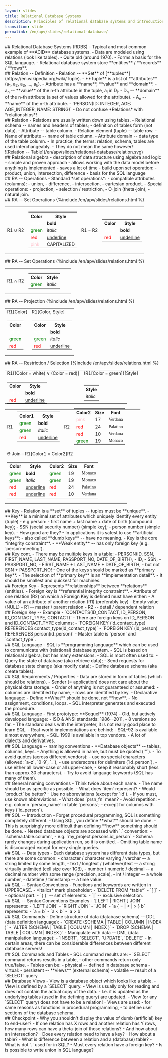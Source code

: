 ```yaml
---
layout: slides
title: Relational Database Systems
description: Principles of relational database systems and introduction to SQL language.
transition: slide
permalink: /en/apv/slides/relational-database/
---
```


<section markdown='1'>
## Relational Database Systems (RDBS)
- Typical and most common example of **ACID** database systems.
- Data are modeled using relations (look like tables).
- Quite old (around 1970).
- Forms a basis for the SQL langauge.
- Relational database system store **entities** / **records** / **rows**.
</section>

<section markdown='1'>
## Relation -- Definition
- Relation -- **Set** of [**tuples**](https://en.wikipedia.org/wiki/Tuple).
- **Tuple** is a list of **attributes** (a<sub>1</sub>, a<sub>2</sub>, a<sub>3</sub>, ..., a<sub>k</sub>).
- Attribute has a **name**, **value** and **domain**. 
- a<sub>n</sub> -- **value** of the n-th attribute in the tuple, a<sub>i</sub> in D<sub>i</sub>.
- D<sub>n</sub> -- **domain** of the n-th attribute (a set of values allowed for 
the attribute).
- A<sub>n</sub> -- **name** of the n-th attribute.
- `PERSON(ID: INTEGER, AGE: AGE_INTEGER, NAME: STRING)`
- Do not confuse *Relations* with *relationships*!
</section>

<section markdown='1'>
## Relation
- Relations are usually written down using tables.
- Relational schema -- names and headers of tables; 
    - definition of tables form (not data).
- Attribute -- table column.
- Relation element (tuple) -- table row.
- Name of attribute -- name of table column.
- Attribute domain -- data type of the table column.
- In practice, the terms: relation, schema, tables are used interchangeably.
    - They do not mean the same however! 
</section>

<section markdown='1'>
![Relation -- Table](/en/apv/slides/relational-database/relation.svg)

</section>

<section markdown='1'>
## Relational algebra
- description of data structure using algebra and logic
- simple and proven approach
- allows working with the data model before anything is implemented
    - saves a lot of time
- build upon set operation:
    - product, union, intersection, difference
- basis for the SQL language        
</section>

<section markdown='1'>
## RA -- Operations
- Standard *set operations*:
    - compatible attributes (columns):
        - union,
        - difference,
        - intersection,
    - cartesian product.
- Special operations:
    - projection,
    - selection / restriction,
    - Θ-join (theta-join),
    - natural join.
</section>

<section markdown='1'>
## RA -- Set Operations

<table>
    {%include /en/apv/slides/relations.html %}
    <tr>
        <td>R1&nbsp;∪&nbsp;R2</td>
        <td>
            <table>
                <tr>
                    <th>Color</th>
                    <th>Style</th>        
                </tr>
                <tr>
                    <td><span style='color:white'>white</span></td>
                    <td style='font-weight: bold'>bold</td>
                </tr>
                <tr>
                    <td><span style='color:green'>green</span></td>
                    <td style='font-style: italic'>italic</td>
                </tr>
                <tr>
                    <td><span style='color:red'>red</span></td>
                    <td style='text-decoration: underline'>underline</td>
                </tr>
                <tr>
                    <td><span style='color:pink'>pink</span></td>
                    <td style='text-transform: uppercase'>capitalized</td>
                </tr>
            </table>
        </td>
        <td>R1&nbsp;−&nbsp;R2</td>
        <td>
            <table>
                <tr>
                    <th>Color</th>
                    <th>Style</th>        
                </tr>
                <tr>
                    <td><span style='color:white'>white</span></td>
                    <td style='font-weight: bold'>bold</td>
                </tr>
                <tr>
                    <td><span style='color:red'>red</span></td>
                    <td style='text-decoration: underline'>underline</td>
                </tr>
            </table>
        </td>
    </tr>
</table>

</section>


<section markdown='1'>
## RA -- Set Operations

<table>
    {%include /en/apv/slides/relations.html %}
    <tr>
        <td>R1&nbsp;∩&nbsp;R2</td>
        <td>
            <table>
                <tr>
                    <th>Color</th>
                    <th>Style</th>        
                </tr>
                <tr>
                    <td><span style='color:green'>green</span></td>
                    <td style='font-style: italic'>italic</td>
                </tr>
            </table>
        </td>
        <td></td>
        <td></td>
    </tr>
</table>
</section>

<section markdown='1'>
## RA -- Projection
<table>
    {%include /en/apv/slides/relations.html %}
    <tr>
        <td colspan='2'>R1[Color]</td>
        <td colspan='2'>R1[Color, Style]</td>
    </tr>
    <tr>
        <td colspan='2'>
            <table>
                <tr>
                    <th>Color</th>
                </tr>
                <tr>
                    <td><span style='color:white'>white</span></td>
                </tr>
                <tr>
                    <td><span style='color:green'>green</span></td>
                </tr>
                <tr>
                    <td><span style='color:red'>red</span></td>
                </tr>
            </table>
        </td>
        <td colspan='2'>
            <table>
                <tr>
                    <th>Color</th>
                    <th>Style</th>        
                </tr>
                <tr>
                    <td><span style='color:white'>white</span></td>
                    <td style='font-weight: bold'>bold</td>
                </tr>
                <tr>
                    <td><span style='color:green'>green</span></td>
                    <td style='font-style: italic'>italic</td>
                </tr>
                <tr>
                    <td><span style='color:red'>red</span></td>
                    <td style='text-decoration: underline'>underline</td>
                </tr>
            </table>
        </td>
    </tr>
</table>
</section>

<section markdown='1'>
## RA -- Restriction / Selection
<table>
    {%include /en/apv/slides/relations.html %}
    <tr>
        <td colspan='2'>R1[(Color = white) ∨ (Color = red)]</td>
        <td colspan='2'>(R1[Color = green])[Style]</td>
    </tr>
    <tr>
        <td colspan='2'>
            <table>
                <tr>
                    <th>Color</th>
                    <th>Style</th>        
                </tr>
                <tr>
                    <td><span style='color:white'>white</span></td>
                    <td style='font-weight: bold'>bold</td>
                </tr>
                <tr>
                    <td><span style='color:red'>red</span></td>
                    <td style='text-decoration: underline'>underline</td>
                </tr>
            </table>
        </td>
        <td colspan='2'>
            <table>
                <tr>
                    <th>Style</th>        
                </tr>
                <tr>
                    <td style='font-style: italic'>italic</td>
                </tr>
            </table>
        </td>
    </tr>
</table>
</section>

<section markdown='1'>
<table style='margin-top:-35px'>
    <tr>
        <td>R1</td>
        <td>
            <table>
                <tr>
                    <th>Color1</th>
                    <th>Style</th>        
                </tr>
                <tr>
                    <td><span style='color:green'>green</span></td>
                    <td style='font-weight: bold'>bold</td>
                </tr>
                <tr>
                    <td><span style='color:green'>green</span></td>
                    <td style='font-style: italic'>italic</td>
                </tr>
                <tr>
                    <td><span style='color:red'>red</span></td>
                    <td style='text-decoration: underline'>underline</td>
                </tr>
            </table>
        </td>
        <td>R2</td>
        <td>
            <table>
                <tr>
                    <th>Color2</th>
                    <th>Size</th>
                    <th>Font</th>
                </tr>
                <tr>
                    <td><span style='color:pink'>pink</span></td>
                    <td>17</td>
                    <td style='font-family: Verdana'>Verdana</td>
                </tr>
                <tr>
                    <td><span style='color:red'>red</span></td>
                    <td>24</td>
                    <td style='font-family: Palatino'>Palatino</td>
                </tr>
                <tr>
                    <td><span style='color:red'>red</span></td>
                    <td>10</td>
                    <td style='font-family: Verdana'>Verdana</td>
                </tr>
                <tr>
                    <td><span style='color:green'>green</span></td>
                    <td>19</td>
                    <td style='font-family: Monaco'>Monaco</td>
                </tr>                
            </table>
        </td>
    </tr>
    <tr>
        <td colspan='4'>ϴ Join &ndash; R1[Color1 = Color2]R2</td>
    </tr>
    <tr>
        <td colspan='4'>
            <table>
                <tr>
                    <th>Color</th>
                    <th>Style</th>        
                    <th>Color2</th>
                    <th>Size</th>
                    <th>Font</th>
                </tr>
                <tr>
                    <td><span style='color:green'>green</span></td>
                    <td style='font-weight: bold'>bold</td>
                    <td><span style='color:green'>green</span></td>
                    <td>19</td>
                    <td style='font-family: Monaco'>Monaco</td>
                </tr>
                <tr>
                    <td><span style='color:green'>green</span></td>
                    <td style='font-style: italic'>italic</td>
                    <td><span style='color:green'>green</span></td>
                    <td>19</td>
                    <td style='font-family: Monaco'>Monaco</td>
                </tr>
                <tr>
                    <td><span style='color:red'>red</span></td>
                    <td style='text-decoration: underline'>underline</td>
                    <td><span style='color:red'>red</span></td>
                    <td>24</td>
                    <td style='font-family: Palatino'>Palatino</td>
                </tr>
                <tr>
                    <td><span style='color:red'>red</span></td>
                    <td style='text-decoration: underline'>underline</td>
                    <td><span style='color:red'>red</span></td>
                    <td>10</td>
                    <td style='font-family: Verdana'>Verdana</td>
                </tr>
            </table>
        </td>
    </tr>
</table>
</section>

<section markdown='1'>
## Key
- Relation is a **set** of tuples -- tuples must be **unique**.
- **Key** is a minimal set of attributes which uniquely identify every entity (tuple) - e.g person:
    - first name + last name + date of birth (compound key);
    - SSN (social security number) (simple key);
    - person number (simple key).
    - How good are they?
- In applications it is safest to use **artificial keys**:
    - also called **dumb keys** -- have no meaning.
- Key is the core *integrity constraint**.
- **Weak entity** -- has only foreign key (e.g. `person-meeting`).    
</section>

<section markdown='1'>
## Key cont.
- There may be multiple keys in a table:
    - PERSON(ID, SSN, FIRST_NAME, LAST_NAME, PASSPORT_NO, DATE_OF_BIRTH),
    - ID,
    - SSN,
    - PASSPORT_NO,
    - FIRST_NAME + LAST_NAME + DATE_OF_BIRTH,
    - but not SSN + PASSPORT_NO!
- One of the keys should be marked as **primary key**.
- The selection of **primary key** is an **implementation detail**.
    - It should be smallest and quickest for machines.
</section>

<section markdown='1'>
## Foreign Key
- Represents **relationships** between **relations** (entities).
- Foreign key is **referential integrity constraint**.
- Attribute of one relation (R2) on which a Foreign Key is defined must have either:
    - A value of an attribute of another relation (R1) (preferably key)
    - Empty value (NULL)
- R1 -- master / parent relation
- R2 -- detail / dependent relation
</section>

<section markdown='1'>
## Foreign Key -- Example
- `CONTACTS(ID_CONTACT, ID_PERSON, ID_CONTACT_TYPE, CONTACT)`
- There are foreign keys on ID_PERSON and ID_CONTACT_TYPE columns:
    - `FOREIGN KEY (id_contact_type) REFERENCES contact_type(id_contact_type)`
    - `FOREIGN KEY (id_person) REFERENCES person(id_person)`
- Master table is `person` and `contact_type`.     
</section>

<section markdown='1'>
## SQL Language
- SQL is **programming language** which can be used to communicate
with (relational) database system.
- SQL is based on relational algebra, but has many extensions.
- SQL is most often used to:
    - Query the state of database (aka retrieve data);
    - Send requests for database state change (aka modify data);
    - Define database schema (aka create tables).
</section>

<section markdown='1'>
## SQL Requirements / Properties
- Data are stored in form of tables (which should be relations).
- Sender (= application) does not care about the physical data storage.
- Order of anything is not guaranteed or assumed:
    - columns are identified by name,
    - rows are identified by key.
- Declarative language:
    - Define **What** should be done, not **how**.
    - No assignment, conditions, loops.
    - SQL interpreter generates and executed the procedure.
</section>

<section markdown='1'>
## SQL Language
- First prototype: **Sequel** (1974)
- Old, but actively developed language:
    - ISO & ANSI standards: 1986--2011,
    - 8 versions so far.
- The standard deals with the interpreter, it is not really good place to learn SQL.
- Real-world implementations are behind:
    - SQL-92 is available almost everywhere,
    - SQL-1999 is available in top vendors.
- A lot of dialects and derivatives.    
</section>

<section markdown='1'>
## SQL Language -- naming conventions
- **Database objects** -- tables, columns, keys.
- Anything is allowed in name, but must be quoted (`"`).
- To avoid quotes (across different vendors):
    - use no special characters (allowed: `a-z`, `0-9`, `_`),
    - use underscores for delimiters (`id_person`),
    - use either all lower-case or all upper-case,
    - keep it reasonably short (less than approx 30 characters).
- Try to avoid langauge keywords (SQL has many of them). 
</section>

<section markdown='1'>
## General naming conventions
- Think twice about each name.
- The name should be as specific as possible.
    - What does `item` represent?
    - Would `product` be better?
- Use no abbreviations (except for `id`).
    - If you must, use known abbreviations.
    - What does `prsn_fn` mean?    
- Avoid repetition:
    - e.g. column `person_name` in table `persons`;
    - except for columns with keys (`id_person`).
</section>

<section markdown='1'>
## SQL -- Introduction
- Forget procedural programming, SQL is something completely different.
- Using SQL, you define **what** should be done.
    - This is surprisingly more difficult than defining **how** something should be done.
- Nested database objects are accessed with `.` convention:
    - `schema.table.column`,
    - e.g. `my_project.persons.id_person`
    - Schema rarely changes during application run, so it is omitted.
    - Omitting table name is discouraged except for very single queries.
</section>

<section markdown='1'>
## SQL -- Data types
- Each database system has different data types, but there are some common:
    - character / character varying / varchar -- a string limited by some length,
    - text / longtext / (whatever)text -- a string virtually unlimited (cell size over 1GB),
    - number / numeric / decimal -- a decimal number with some range (precision, scale),
    - int / integer -- a whole number,
    - datetime / timestamp -- a time value.
</section>

<section markdown='1'>
## SQL -- Syntax Conventions
- Functions and keywords are written in UPPERCASE.
- *Italics* mark placeholder:
    - `DELETE FROM *table*`
- `[ ]` -- optional part.
- `{ }` -- set of elements.
- `|` -- exclusive selection.
</section>

<section markdown='1'>
## SQL -- Syntax Conventions Examples
- `[ LEFT | RIGHT ] JOIN` represents:
    - `LEFT JOIN`
    - `RIGHT JOIN`
    - `JOIN`
- `a { = | < | > } b` represents:
    - `a = b`
    - `a < b`
    - `a > b`
</section>

<section markdown='1'>
## SQL Commands
- Define structure of data (database schema) -- DDL (data definition language):
    - `CREATE (SCHEMA | TABLE | COLUMN | INDEX )`
    - `ALTER (SCHEMA | TABLE | COLUMN | INDEX )`
    - `DROP (SCHEMA | TABLE | COLUMN | INDEX )`
- Manipulate with data -- DML (data manipulation language):
    - `INSERT`, `SELECT`, `UPDATE`, `DELETE`
- In certain areas, there can be considerable differences between different database servers!
</section>

<section markdown='1'>
## SQL Commands and Tables
- SQL command results are:
    - `SELECT` command returns results in a table,
    - other commands return only true/false.
- Tables can be:
    - physical -- defined in database schema
    - virtual:
        - persistent -- **views** (external schema)
        - volatile -- result of a `SELECT` query
</section>
        
<section markdown='1'>
## Database Views
- View is a database object which looks like a table.
- View is defined by a `SELECT` query.
- View is usually only for reading and does not contain the actual copy of the data.
    - I.e. it is updated as the underlying tables (used in the defining query) are updated.
- View (or any `SELECT` query) does not have to be a relation!
- Views are used:
    - for same reasons as functions in procedural programming,
    - to define user sections of the database schema. 
</section>

<section markdown='1'>
## Checkpoint
- Why you shouldn't display the value of dumb (artificial) key to end-user?
- If one relation has X rows and another relation has Y rows, how many rows can have a theta-join of those relations?
- And how about an intersection?
- Does every relation need to have a key?
- How about a table?
- What is difference between a relation and a (database) table?
- What is dot `.` used for in SQL?
- Must every relation have a foreign key?
- Is is possible to write union in SQL language? 
</section>
